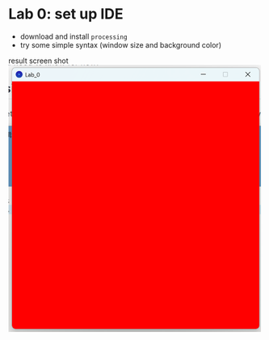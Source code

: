 # Lab 0: set up IDE
* download and install `processing`
* try some simple syntax (window size and background color)

result screen shot
<img src="image.png" width="500" />
